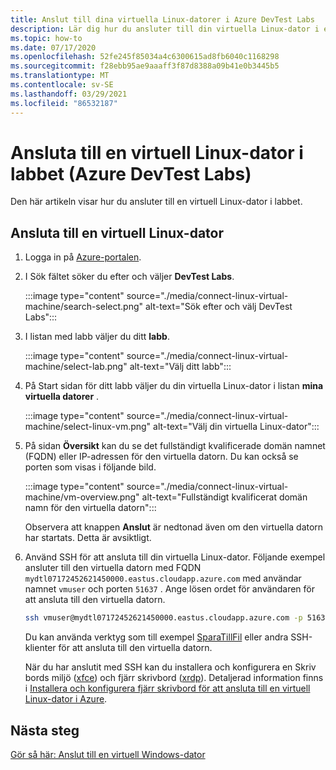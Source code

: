 ```yaml
---
title: Anslut till dina virtuella Linux-datorer i Azure DevTest Labs
description: Lär dig hur du ansluter till din virtuella Linux-dator i ett labb (Azure DevTest Labs)
ms.topic: how-to
ms.date: 07/17/2020
ms.openlocfilehash: 52fe245f85034a4c6300615ad8fb6040c1168298
ms.sourcegitcommit: f28ebb95ae9aaaff3f87d8388a09b41e0b3445b5
ms.translationtype: MT
ms.contentlocale: sv-SE
ms.lasthandoff: 03/29/2021
ms.locfileid: "86532187"
---
```

# <a name="connect-to-a-linux-vm-in-your-lab-azure-devtest-labs"></a>Ansluta till en virtuell Linux-dator i labbet (Azure DevTest Labs)
Den här artikeln visar hur du ansluter till en virtuell Linux-dator i labbet. 

## <a name="connect-to-a-linux-vm"></a>Ansluta till en virtuell Linux-dator
1. Logga in på [Azure-portalen](https://portal.azure.com).
1. I Sök fältet söker du efter och väljer **DevTest Labs**. 

    :::image type="content" source="./media/connect-linux-virtual-machine/search-select.png" alt-text="Sök efter och välj DevTest Labs":::    
1. I listan med labb väljer du ditt **labb**.

    :::image type="content" source="./media/connect-linux-virtual-machine/select-lab.png" alt-text="Välj ditt labb":::            
1. På Start sidan för ditt labb väljer du din virtuella Linux-dator i listan **mina virtuella datorer** . 

    :::image type="content" source="./media/connect-linux-virtual-machine/select-linux-vm.png" alt-text="Välj din virtuella Linux-dator":::        
5. På sidan **Översikt** kan du se det fullständigt kvalificerade domän namnet (FQDN) eller IP-adressen för den virtuella datorn. Du kan också se porten som visas i följande bild.

    :::image type="content" source="./media/connect-linux-virtual-machine/vm-overview.png" alt-text="Fullständigt kvalificerat domän namn för den virtuella datorn":::    

    Observera att knappen **Anslut** är nedtonad även om den virtuella datorn har startats. Detta är avsiktligt.
6.  Använd SSH för att ansluta till din virtuella Linux-dator. Följande exempel ansluter till den virtuella datorn med FQDN `mydtl07172452621450000.eastus.cloudapp.azure.com` med användar namnet `vmuser` och porten `51637` . Ange lösen ordet för användaren för att ansluta till den virtuella datorn. 

    ```bash
    ssh vmuser@mydtl07172452621450000.eastus.cloudapp.azure.com -p 51637
    ```

    Du kan använda verktyg som till exempel [SparaTillFil](https://www.putty.org/) eller andra SSH-klienter för att ansluta till den virtuella datorn. 

    När du har anslutit med SSH kan du installera och konfigurera en Skriv bords miljö ([xfce](https://www.xfce.org)) och fjärr skrivbord ([xrdp](http://xrdp.org)).  Detaljerad information finns i [Installera och konfigurera fjärr skrivbord för att ansluta till en virtuell Linux-dator i Azure](../virtual-machines/linux/use-remote-desktop.md). 

## <a name="next-steps"></a>Nästa steg
[Gör så här: Anslut till en virtuell Windows-dator](connect-windows-virtual-machine.md)
